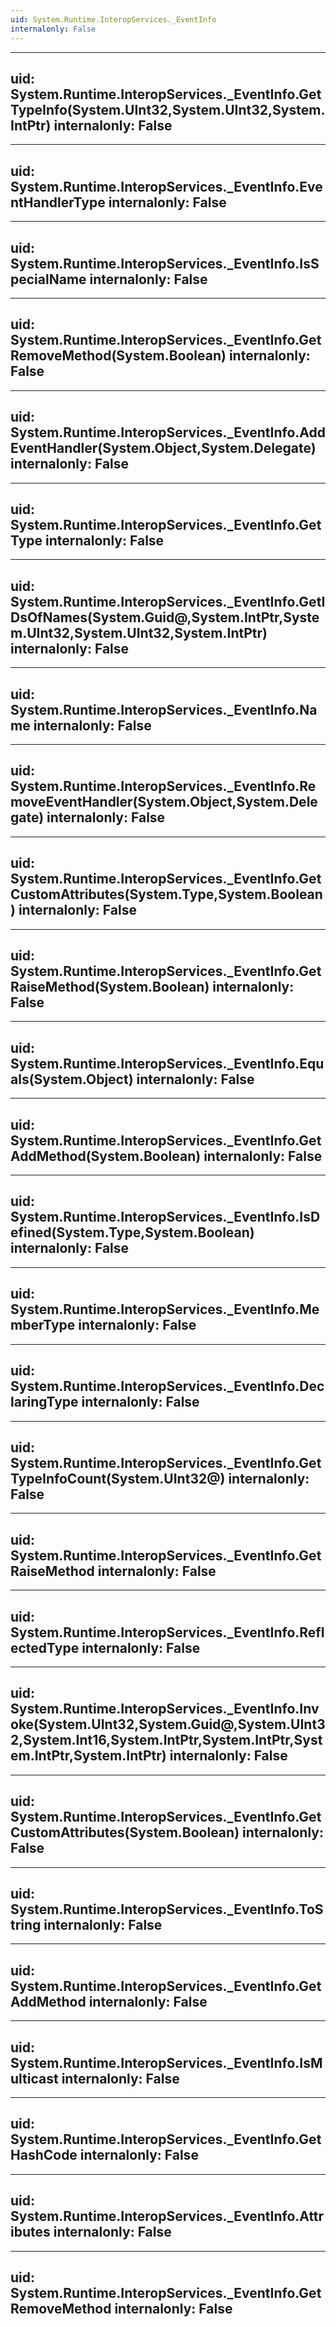 ```yaml
---
uid: System.Runtime.InteropServices._EventInfo
internalonly: False
---
```


---
uid: System.Runtime.InteropServices._EventInfo.GetTypeInfo(System.UInt32,System.UInt32,System.IntPtr)
internalonly: False
---

---
uid: System.Runtime.InteropServices._EventInfo.EventHandlerType
internalonly: False
---

---
uid: System.Runtime.InteropServices._EventInfo.IsSpecialName
internalonly: False
---

---
uid: System.Runtime.InteropServices._EventInfo.GetRemoveMethod(System.Boolean)
internalonly: False
---

---
uid: System.Runtime.InteropServices._EventInfo.AddEventHandler(System.Object,System.Delegate)
internalonly: False
---

---
uid: System.Runtime.InteropServices._EventInfo.GetType
internalonly: False
---

---
uid: System.Runtime.InteropServices._EventInfo.GetIDsOfNames(System.Guid@,System.IntPtr,System.UInt32,System.UInt32,System.IntPtr)
internalonly: False
---

---
uid: System.Runtime.InteropServices._EventInfo.Name
internalonly: False
---

---
uid: System.Runtime.InteropServices._EventInfo.RemoveEventHandler(System.Object,System.Delegate)
internalonly: False
---

---
uid: System.Runtime.InteropServices._EventInfo.GetCustomAttributes(System.Type,System.Boolean)
internalonly: False
---

---
uid: System.Runtime.InteropServices._EventInfo.GetRaiseMethod(System.Boolean)
internalonly: False
---

---
uid: System.Runtime.InteropServices._EventInfo.Equals(System.Object)
internalonly: False
---

---
uid: System.Runtime.InteropServices._EventInfo.GetAddMethod(System.Boolean)
internalonly: False
---

---
uid: System.Runtime.InteropServices._EventInfo.IsDefined(System.Type,System.Boolean)
internalonly: False
---

---
uid: System.Runtime.InteropServices._EventInfo.MemberType
internalonly: False
---

---
uid: System.Runtime.InteropServices._EventInfo.DeclaringType
internalonly: False
---

---
uid: System.Runtime.InteropServices._EventInfo.GetTypeInfoCount(System.UInt32@)
internalonly: False
---

---
uid: System.Runtime.InteropServices._EventInfo.GetRaiseMethod
internalonly: False
---

---
uid: System.Runtime.InteropServices._EventInfo.ReflectedType
internalonly: False
---

---
uid: System.Runtime.InteropServices._EventInfo.Invoke(System.UInt32,System.Guid@,System.UInt32,System.Int16,System.IntPtr,System.IntPtr,System.IntPtr,System.IntPtr)
internalonly: False
---

---
uid: System.Runtime.InteropServices._EventInfo.GetCustomAttributes(System.Boolean)
internalonly: False
---

---
uid: System.Runtime.InteropServices._EventInfo.ToString
internalonly: False
---

---
uid: System.Runtime.InteropServices._EventInfo.GetAddMethod
internalonly: False
---

---
uid: System.Runtime.InteropServices._EventInfo.IsMulticast
internalonly: False
---

---
uid: System.Runtime.InteropServices._EventInfo.GetHashCode
internalonly: False
---

---
uid: System.Runtime.InteropServices._EventInfo.Attributes
internalonly: False
---

---
uid: System.Runtime.InteropServices._EventInfo.GetRemoveMethod
internalonly: False
---
